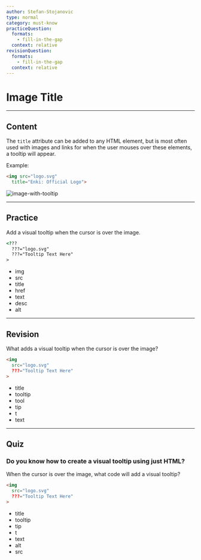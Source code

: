 ```yaml
---
author: Stefan-Stojanovic
type: normal
category: must-know
practiceQuestion:
  formats:
    - fill-in-the-gap
  context: relative
revisionQuestion:
  formats:
    - fill-in-the-gap
  context: relative
---
```


# Image Title


---

## Content

The `title` attribute can be added to any HTML element, but is most often used with images and links for when the user mouses over these elements, a tooltip will appear. 

Example:

```html
<img src="logo.svg"
  title="Enki: Official Logo">
```

![image-with-tooltip](https://img.enkipro.com/5182be329afc3898f8f5fb4db11ceb08.png)


---

## Practice

Add a visual tooltip when the cursor is over the image.

```html
<??? 
  ???="logo.svg" 
  ???="Tooltip Text Here"
>
```

- img
- src
- title
- href
- text
- desc
- alt


---

## Revision

What adds a visual tooltip when the cursor is over the image?

```html
<img 
  src="logo.svg" 
  ???="Tooltip Text Here"
>
```

- title
- tooltip
- tool
- tip
- t
- text


---

## Quiz

### Do you know how to create a visual tooltip using just HTML?


When the cursor is over the image, what code will add a visual tooltip?

```html
<img 
  src="logo.svg" 
  ???="Tooltip Text Here"
>
```

- title
- tooltip
- tip
- t
- text
- alt
- src
